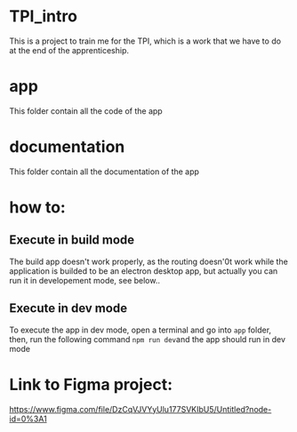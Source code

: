 # TPI_intro
This is a project to train me for the TPI, which is a work that we have to do at the end of the apprenticeship.
# app
This folder contain all the code of the app
# documentation
This folder contain all the documentation of the app
# how to: 
## Execute in build mode
The build app doesn't work properly, as the routing doesn'0t work while the application is builded to be an electron desktop app, but actually you can run it in developement mode, see below..
## Execute in dev mode
To execute the app in dev mode, open a terminal and go into `app` folder,
then, run the following command `npm run dev`and the app should run in dev mode
# Link to Figma project:
https://www.figma.com/file/DzCqVJVYyUlu177SVKIbU5/Untitled?node-id=0%3A1
